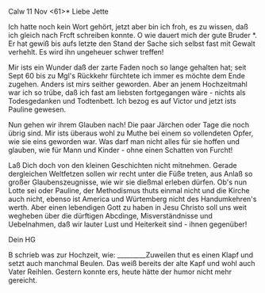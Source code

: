  Calw 11 Nov <61>*
Liebe Jette

Ich hatte noch kein Wort gehört, jetzt aber bin ich froh, es zu wissen, daß ich gleich nach Frcft schreiben konnte. O wie dauert mich der gute Bruder <Mogli>*. Er hat gewiß bis aufs letzte den Stand der Sache sich selbst fast mit Gewalt verhehlt. Es wird ihn ungeheuer schwer treffen!

Mir ists ein Wunder daß der zarte Faden noch so lange gehalten hat; seit Sept 60 bis zu Mgl's Rückkehr fürchtete ich immer es möchte dem Ende zugehen. Anders ist mirs seither geworden. Aber an jenem Hochzeitmahl war ich so trübe, daß ich fast am liebsten fortgegangen wäre - nichts als Todesgedanken und Todtenbett. Ich bezog es auf Victor und jetzt ists Pauline gewesen.

Nun gehen wir ihrem Glauben nach! Die paar Järchen oder Tage die noch übrig sind. Mir ists überaus wohl zu Muthe bei einem so vollendeten Opfer, wie sie eins geworden war. Was darf man nicht alles für sie hoffen und glauben, wie für Mann und Kinder - ohne einen Schatten von Furcht!

Laß Dich doch von den kleinen Geschichten nicht mitnehmen. Gerade dergleichen Weltfetzen sollen wir recht unter die Füße treten, aus Anlaß so großer Glaubenszeugnisse, wie wir sie dießmal erleben dürfen. Ob's nun Lotte sei oder Pauline, der Methodismus thuts einmal nicht und die Kirche auch nicht, ebenso ist America und Würtemberg nicht des Handumkehren's werth. Aber einen lebendigen Gott zu haben in Jesu Christo soll uns weit wegheben über die dürftigen Abcdinge, Misverständnisse und Uebelnahmen, daß wir lauter Lust und Heiterkeit sind - ihnen gegenüber!

 Dein HG


B schrieb was zur Hochzeit, wie:
_________Zuweilen thut es einen Klapf
 und setzt auch manchmal Beulen.
 Das weiß bereits der alte Kapf
 und wohl auch Vater Reihlen.
Gestern konnte ers, heute hätte der humor nicht mehr gereicht. 